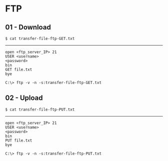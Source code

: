 # FTP

## 01 - Download

`$ cat transfer-file-ftp-GET.txt`

---

```
open <ftp_server_IP> 21
USER <username>
<password>
bin
GET file.txt
bye
```

`C:\> ftp -v -n -s:transfer-file-ftp-GET.txt`

## 02 - Upload

`$ cat transfer-file-ftp-PUT.txt`

---

```
open <ftp_server_IP> 21
USER <username>
<password>
bin
PUT file.txt
bye
```

`C:\> ftp -v -n -s:transfer-file-ftp-PUT.txt`